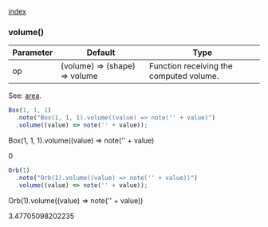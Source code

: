 [index](../../nb/api/index.md)
### volume()
Parameter|Default|Type
---|---|---
op|(volume) => (shape) => volume|Function receiving the computed volume.

See: [area](../../nb/api/area.md).

```JavaScript
Box(1, 1, 1)
  .note("Box(1, 1, 1).volume((value) => note('' + value)")
  .volume((value) => note('' + value));
```

Box(1, 1, 1).volume((value) => note('' + value)

0

```JavaScript
Orb(1)
  .note("Orb(1).volume((value) => note('' + value))")
  .volume((value) => note('' + value));
```

Orb(1).volume((value) => note('' + value))

3.47705098202235
